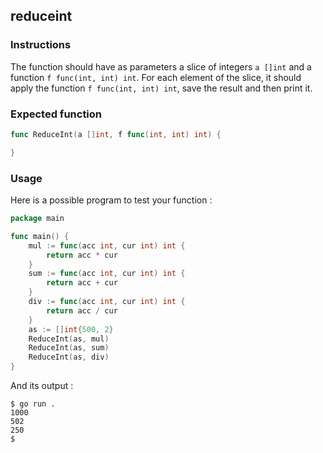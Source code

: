 ## reduceint

### Instructions

The function should have as parameters a slice of integers `a []int` and a function `f func(int, int) int`.  For each element of the slice, it should apply the function `f func(int, int) int`, save the result and then print it.

### Expected function

```go
func ReduceInt(a []int, f func(int, int) int) {

}
```

### Usage

Here is a possible program to test your function :

```go
package main

func main() {
	mul := func(acc int, cur int) int {
		return acc * cur
	}
	sum := func(acc int, cur int) int {
		return acc + cur
	}
	div := func(acc int, cur int) int {
		return acc / cur
	}
	as := []int{500, 2}
	ReduceInt(as, mul)
	ReduceInt(as, sum)
	ReduceInt(as, div)
}

```

And its output :

```console
$ go run .
1000
502
250
$
```
